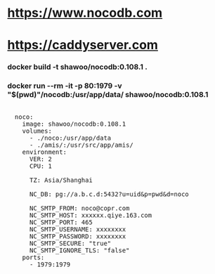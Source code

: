 # https://www.nocodb.com
# https://caddyserver.com

### docker build -t shawoo/nocodb:0.108.1 .

### docker run --rm -it -p 80:1979 -v "$(pwd)"/nocodb:/usr/app/data/ shawoo/nocodb:0.108.1

<pre>

  noco:
    image: shawoo/nocodb:0.108.1
    volumes:
      - ./noco:/usr/app/data
      - ./amis/:/usr/src/app/amis/
    environment:
      VER: 2
      CPU: 1
      
      TZ: Asia/Shanghai
      
      NC_DB: pg://a.b.c.d:5432?u=uid&p=pwd&d=noco

      NC_SMTP_FROM: noco@copr.com
      NC_SMTP_HOST: xxxxxx.qiye.163.com
      NC_SMTP_PORT: 465
      NC_SMTP_USERNAME: xxxxxxxx
      NC_SMTP_PASSWORD: xxxxxxxx
      NC_SMTP_SECURE: "true"
      NC_SMTP_IGNORE_TLS: "false"
    ports:
      - 1979:1979

</pre>
